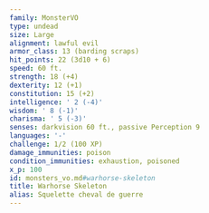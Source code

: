 ```yaml
---
family: MonsterVO
type: undead
size: Large
alignment: lawful evil
armor_class: 13 (barding scraps)
hit_points: 22 (3d10 + 6)
speed: 60 ft.
strength: 18 (+4)
dexterity: 12 (+1)
constitution: 15 (+2)
intelligence: ' 2 (-4)'
wisdom: ' 8 (-1)'
charisma: ' 5 (-3)'
senses: darkvision 60 ft., passive Perception 9
languages: '-'
challenge: 1/2 (100 XP)
damage_immunities: poison
condition_immunities: exhaustion, poisoned
x_p: 100
id: monsters_vo.md#warhorse-skeleton
title: Warhorse Skeleton
alias: Squelette cheval de guerre
---
```


